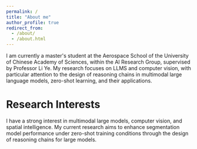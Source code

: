 ```yaml
---
permalink: /
title: "About me"
author_profile: true
redirect_from: 
  - /about/
  - /about.html
---
```


I am currently a master's student at the Aerospace School of the University of Chinese Academy of Sciences, within the AI Research Group, supervised by Professor Li Ye. My research focuses on LLMS and computer vision, with particular attention to the design of reasoning chains in multimodal large language models, zero-shot learning, and their applications.

Research Interests
======
I have a strong interest in multimodal large models, computer vision, and spatial intelligence. My current research aims to enhance segmentation model performance under zero-shot training conditions through the design of reasoning chains for large models.



